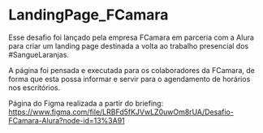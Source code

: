 # LandingPage_FCamara
Esse desafio foi lançado pela empresa FCamara em parceria com a Alura para criar um landing page destinada a volta ao trabalho presencial dos #SangueLaranjas.

A página foi pensada e executada para os colaboradores da FCamara, de forma que esta possa informar e servir para o agendamento de horários nos escritórios.

Página do Figma realizada a partir do briefing:
https://www.figma.com/file/LRBFd5fKJVwLZ0uwOm8rUA/Desafio-FCamara-Alura?node-id=13%3A91
